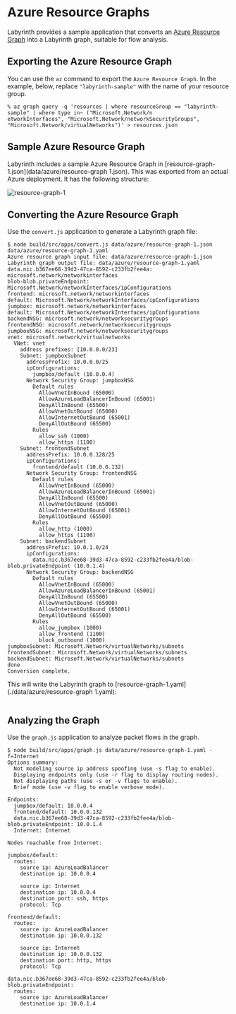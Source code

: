# Azure Resource Graphs

Labyrinth provides a sample application that converts an [Azure Resource Graph](https://docs.microsoft.com/en-us/azure/governance/resource-graph/overview#:~:text=Azure%20Resource%20Graph%20is%20a,can%20effectively%20govern%20your%20environment.) into a Labyrinth graph, suitable for flow analysis.

## Exporting the Azure Resource Graph

You can use the `az` command to export the `Azure Resource Graph`. In the example, below, replace `"labyrinth-sample"` with the name of your resource group.

~~~
% az graph query -q 'resources | where resourceGroup == "labyrinth-sample" | where type in~ ("Microsoft.Network/n
etworkInterfaces", "Microsoft.Network/networkSecurityGroups", "Microsoft.Network/virtualNetworks")' > resources.json
~~~

## Sample Azure Resource Graph

Labyrinth includes a sample Azure Resource Graph in [resource-graph-1.json](data/azure/resource-graph 1.json). This was exported from an actual Azure deployment. It has the following structure:

![resource-graph-1](src/resource-graph-1.png)

## Converting the Azure Resource Graph

Use the `convert.js` application to generate a Labyrinth graph file:

[//]: # (spawn node build/src/apps/convert.js data/azure/resource-graph-1.json data/azure/resource-graph-1.yaml)
~~~
$ node build/src/apps/convert.js data/azure/resource-graph-1.json data/azure/resource-graph-1.yaml
Azure resource graph input file: data/azure/resource-graph-1.json
Labyrinth graph output file: data/azure/resource-graph-1.yaml
data.nic.b367ee68-39d3-47ca-8592-c233fb2fee4a: microsoft.network/networkinterfaces
blob-blob.privateEndpoint: Microsoft.Network/networkInterfaces/ipConfigurations
frontend: microsoft.network/networkinterfaces
default: Microsoft.Network/networkInterfaces/ipConfigurations
jumpbox: microsoft.network/networkinterfaces
default: Microsoft.Network/networkInterfaces/ipConfigurations
backendNSG: microsoft.network/networksecuritygroups
frontendNSG: microsoft.network/networksecuritygroups
jumpboxNSG: microsoft.network/networksecuritygroups
vnet: microsoft.network/virtualnetworks
  VNet: vnet
    address prefixes: [10.0.0.0/23]
    Subnet: jumpboxSubnet
      addressPrefix: 10.0.0.0/25
      ipConfigurations:
        jumpbox/default (10.0.0.4)
      Network Security Group: jumpboxNSG
        Default rules
          AllowVnetInBound (65000)
          AllowAzureLoadBalancerInBound (65001)
          DenyAllInBound (65500)
          AllowVnetOutBound (65000)
          AllowInternetOutBound (65001)
          DenyAllOutBound (65500)
        Rules
          allow_ssh (1000)
          allow_https (1100)
    Subnet: frontendSubnet
      addressPrefix: 10.0.0.128/25
      ipConfigurations:
        frontend/default (10.0.0.132)
      Network Security Group: frontendNSG
        Default rules
          AllowVnetInBound (65000)
          AllowAzureLoadBalancerInBound (65001)
          DenyAllInBound (65500)
          AllowVnetOutBound (65000)
          AllowInternetOutBound (65001)
          DenyAllOutBound (65500)
        Rules
          allow_http (1000)
          allow_https (1100)
    Subnet: backendSubnet
      addressPrefix: 10.0.1.0/24
      ipConfigurations:
        data.nic.b367ee68-39d3-47ca-8592-c233fb2fee4a/blob-blob.privateEndpoint (10.0.1.4)
      Network Security Group: backendNSG
        Default rules
          AllowVnetInBound (65000)
          AllowAzureLoadBalancerInBound (65001)
          DenyAllInBound (65500)
          AllowVnetOutBound (65000)
          AllowInternetOutBound (65001)
          DenyAllOutBound (65500)
        Rules
          allow_jumpbox (1000)
          allow_frontend (1100)
          block_outbound (1000)
jumpboxSubnet: Microsoft.Network/virtualNetworks/subnets
frontendSubnet: Microsoft.Network/virtualNetworks/subnets
backendSubnet: Microsoft.Network/virtualNetworks/subnets
done
Conversion complete.

~~~

This will write the Labyrinth graph to [resource-graph-1.yaml](./data/azure/resource-graph 1.yaml):

[//]: # (file data/azure/resource-graph-1.yaml)
~~~
~~~


## Analyzing the Graph

Use the `graph.js` application to analyze packet flows in the graph.

[//]: # (spawn node build/src/apps/graph.js data/azure/resource-graph-1.yaml -f=Internet)
~~~
$ node build/src/apps/graph.js data/azure/resource-graph-1.yaml -f=Internet
Options summary:
  Not modeling source ip address spoofing (use -s flag to enable).
  Displaying endpoints only (use -r flag to display routing nodes). 
  Not displaying paths (use -s or -v flags to enable).
  Brief mode (use -v flag to enable verbose mode).

Endpoints:
  jumpbox/default: 10.0.0.4
  frontend/default: 10.0.0.132
  data.nic.b367ee68-39d3-47ca-8592-c233fb2fee4a/blob-blob.privateEndpoint: 10.0.1.4
  Internet: Internet

Nodes reachable from Internet:

jumpbox/default:
  routes:
    source ip: AzureLoadBalancer
    destination ip: 10.0.0.4

    source ip: Internet
    destination ip: 10.0.0.4
    destination port: ssh, https
    protocol: Tcp

frontend/default:
  routes:
    source ip: AzureLoadBalancer
    destination ip: 10.0.0.132

    source ip: Internet
    destination ip: 10.0.0.132
    destination port: http, https
    protocol: Tcp

data.nic.b367ee68-39d3-47ca-8592-c233fb2fee4a/blob-blob.privateEndpoint:
  routes:
    source ip: AzureLoadBalancer
    destination ip: 10.0.1.4


~~~

